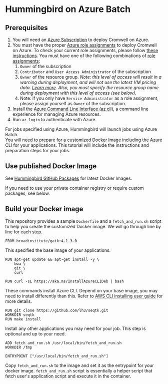 # Hummingbird on Azure Batch

## Prerequisites
1. You will need an [Azure Subscription](https://portal.azure.com/) to deploy Cromwell on Azure.
2. You must have the proper [Azure role assignments](https://docs.microsoft.com/en-us/azure/role-based-access-control/overview) to deploy Cromwell on Azure.  To check your current role assignments, please follow [these instructions](https://docs.microsoft.com/en-us/azure/role-based-access-control/check-access).  You must have one of the following combinations of [role assignments](https://docs.microsoft.com/en-us/azure/role-based-access-control/built-in-roles):
   1. `Owner` of the subscription<br/>
   2. `Contributor` and `User Access Administrator` of the subscription
   3. `Owner` of the resource group. *Note: this level of access will result in a warning during deployment, and will not use the latest VM pricing data.</i>  [Learn more](/docs/troubleshooting-guide.md/#How-are-Batch-VMs-selected-to-run-tasks-in-a-workflow?).  Also, you must specify the resource group name during deployment with this level of access (see below).*
   4.  Note: if you only have `Service Administrator` as a role assignment, please assign yourself as `Owner` of the subscription.
3. Install the [Azure Command Line Interface (az cli)](https://docs.microsoft.com/en-us/cli/azure/?view=azure-cli-latest), a command line experience for managing Azure resources.
4. Run `az login` to authenticate with Azure.

For jobs specified using Azure, Hummingbird will launch jobs using Azure Batch.  
You will need to prepare for a customized Docker Image including the Azure CLI for your applications. This tutorial will include the instructions and preparation steps for your jobs.

## Use published Docker Image
See [Hummingbird GitHub Packages](https://github.com/orgs/StanfordBioinformatics/packages?tab=packages&q=azure&repo_name=Hummingbird) for latest Docker Images.

If you need to use your private container registry or require custom packages, see below.


## Build your Docker image
This repository provides a sample `Dockerfile` and a `fetch_and_run.sh` script to help you create the customized Docker image. We will go through line by line for each step.

```
FROM broadinstitute/gatk:4.1.3.0
```
This specified the base image of your applications.

```
RUN apt-get update && apt-get install -y \
    bwa \
    git \
    curl

RUN curl -sL https://aka.ms/InstallAzureCLIDeb | bash
```
These commands install Azure CLI. Depend on your base image, you may need to install differently than this. Refer to [AWS CLI installing user guide](https://docs.aws.amazon.com/cli/latest/userguide/cli-chap-install.html) for more details.

```
RUN git clone https://github.com/lh3/seqtk.git
WORKDIR seqtk
RUN make install
```
Install any other applications you may need for your job. This step is optional and up to your need.

```
ADD fetch_and_run.sh /usr/local/bin/fetch_and_run.sh
WORKDIR /tmp

ENTRYPOINT ["/usr/local/bin/fetch_and_run.sh"]
```
Copy `fetch_and_run.sh` to the image and set it as the entrypoint for your docker image. `fetch_and_run.sh` script is essentially a helper script that fetch user's application script and execute it in the container.
